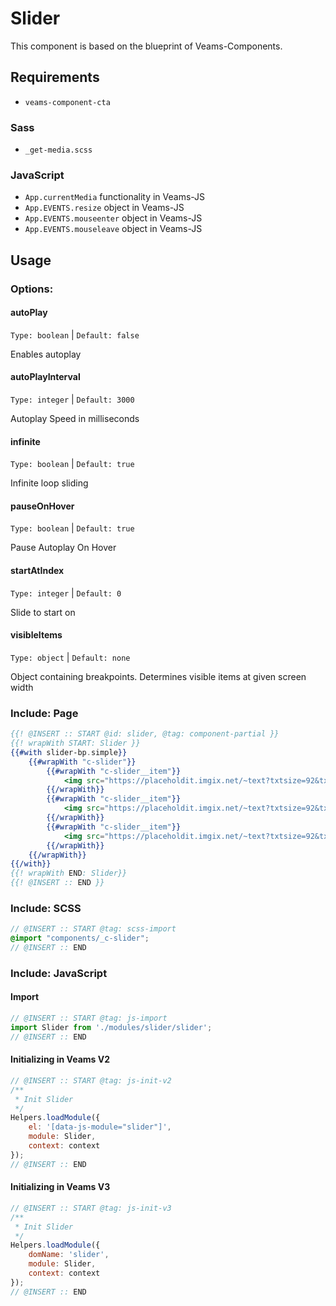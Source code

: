# Slider

This component is based on the blueprint of Veams-Components.

## Requirements 
- `veams-component-cta`

### Sass
- `_get-media.scss`

### JavaScript
- `App.currentMedia` functionality in Veams-JS
- `App.EVENTS.resize` object in Veams-JS
- `App.EVENTS.mouseenter` object in Veams-JS
- `App.EVENTS.mouseleave` object in Veams-JS

## Usage

### Options:

#### autoPlay
`Type: boolean` | `Default: false`

Enables autoplay

#### autoPlayInterval
`Type: integer` | `Default: 3000`

Autoplay Speed in milliseconds

#### infinite
`Type: boolean` | `Default: true`

Infinite loop sliding

#### pauseOnHover
`Type: boolean` | `Default: true`

Pause Autoplay On Hover

#### startAtIndex
`Type: integer` | `Default: 0`

Slide to start on

#### visibleItems
`Type: object` | `Default: none`

Object containing breakpoints. Determines visible items at given screen width

### Include: Page

``` hbs
{{! @INSERT :: START @id: slider, @tag: component-partial }}
{{! wrapWith START: Slider }}
{{#with slider-bp.simple}}
	{{#wrapWith "c-slider"}}
		{{#wrapWith "c-slider__item"}}
			<img src="https://placeholdit.imgix.net/~text?txtsize=92&txt=980%C3%97600&w=980&h=600" alt="test">
		{{/wrapWith}}
		{{#wrapWith "c-slider__item"}}
			<img src="https://placeholdit.imgix.net/~text?txtsize=92&txt=980%C3%97600&w=980&h=600" alt="test">
		{{/wrapWith}}
		{{#wrapWith "c-slider__item"}}
			<img src="https://placeholdit.imgix.net/~text?txtsize=92&txt=980%C3%97600&w=980&h=600" alt="test">
		{{/wrapWith}}
	{{/wrapWith}}
{{/with}}
{{! wrapWith END: Slider}}
{{! @INSERT :: END }}
```

### Include: SCSS

``` scss
// @INSERT :: START @tag: scss-import  
@import "components/_c-slider";
// @INSERT :: END
```

### Include: JavaScript

#### Import
``` js
// @INSERT :: START @tag: js-import  
import Slider from './modules/slider/slider';
// @INSERT :: END
```

#### Initializing in Veams V2
``` js
// @INSERT :: START @tag: js-init-v2  
/**
 * Init Slider
 */
Helpers.loadModule({
	el: '[data-js-module="slider"]',
	module: Slider,
	context: context
});
// @INSERT :: END
```

#### Initializing in Veams V3
``` js
// @INSERT :: START @tag: js-init-v3   
/**
 * Init Slider
 */
Helpers.loadModule({
	domName: 'slider',
	module: Slider,
	context: context
});
// @INSERT :: END
```
